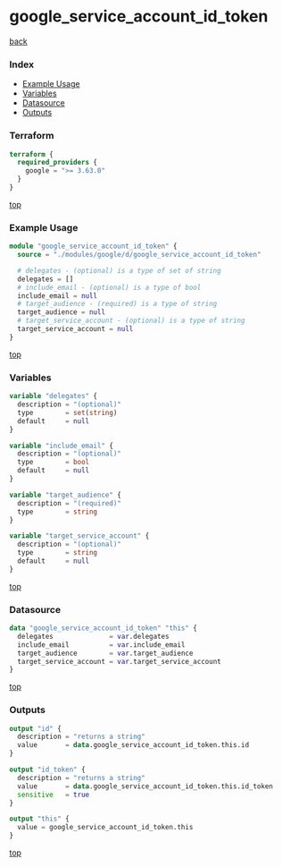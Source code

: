 # google_service_account_id_token

[back](../google.md)

### Index

- [Example Usage](#example-usage)
- [Variables](#variables)
- [Datasource](#datasource)
- [Outputs](#outputs)

### Terraform

```terraform
terraform {
  required_providers {
    google = ">= 3.63.0"
  }
}
```

[top](#index)

### Example Usage

```terraform
module "google_service_account_id_token" {
  source = "./modules/google/d/google_service_account_id_token"

  # delegates - (optional) is a type of set of string
  delegates = []
  # include_email - (optional) is a type of bool
  include_email = null
  # target_audience - (required) is a type of string
  target_audience = null
  # target_service_account - (optional) is a type of string
  target_service_account = null
}
```

[top](#index)

### Variables

```terraform
variable "delegates" {
  description = "(optional)"
  type        = set(string)
  default     = null
}

variable "include_email" {
  description = "(optional)"
  type        = bool
  default     = null
}

variable "target_audience" {
  description = "(required)"
  type        = string
}

variable "target_service_account" {
  description = "(optional)"
  type        = string
  default     = null
}
```

[top](#index)

### Datasource

```terraform
data "google_service_account_id_token" "this" {
  delegates              = var.delegates
  include_email          = var.include_email
  target_audience        = var.target_audience
  target_service_account = var.target_service_account
}
```

[top](#index)

### Outputs

```terraform
output "id" {
  description = "returns a string"
  value       = data.google_service_account_id_token.this.id
}

output "id_token" {
  description = "returns a string"
  value       = data.google_service_account_id_token.this.id_token
  sensitive   = true
}

output "this" {
  value = google_service_account_id_token.this
}
```

[top](#index)